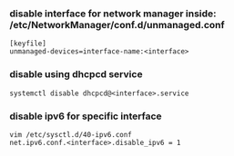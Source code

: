 ### disable interface for network manager inside: /etc/NetworkManager/conf.d/unmanaged.conf
```
[keyfile]
unmanaged-devices=interface-name:<interface>
```

### disable using dhcpcd service
```
systemctl disable dhcpcd@<interface>.service
```

### disable ipv6 for specific interface
```
vim /etc/sysctl.d/40-ipv6.conf
net.ipv6.conf.<interface>.disable_ipv6 = 1
```

